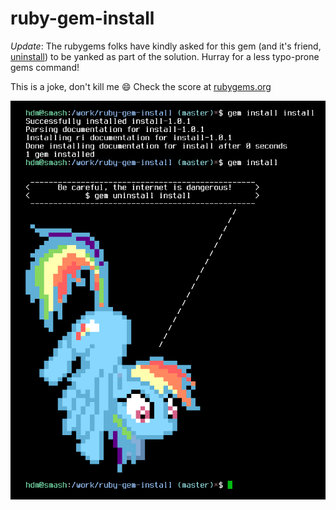 # ruby-gem-install

*Update*: The rubygems folks have kindly asked for this gem (and it's friend, [uninstall](https://github.com/hdm/ruby-gem-uninstall)) to be yanked as part of the solution. Hurray for a less typo-prone gems command!

This is a joke, don't kill me :smile: Check the score at [rubygems.org](https://rubygems.org/gems/install)

![screenshot](screenshot.png)
